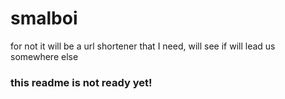 # smalboi
for not it will be a url shortener that I need, will see if will lead us somewhere else

### this readme is not ready yet!
